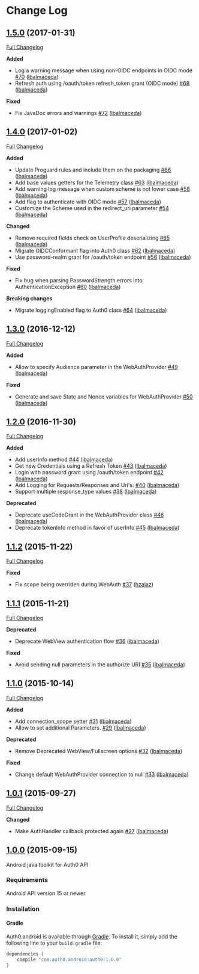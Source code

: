 # Change Log

## [1.5.0](https://github.com/auth0/Auth0.Android/tree/1.5.0) (2017-01-31)
[Full Changelog](https://github.com/auth0/Auth0.Android/compare/1.4.0...1.5.0)

**Added**
- Log a warning message when using non-OIDC endpoints in OIDC mode [\#70](https://github.com/auth0/Auth0.Android/pull/70) ([lbalmaceda](https://github.com/lbalmaceda))
- Refresh auth using /oauth/token refresh_token grant (OIDC mode) [\#68](https://github.com/auth0/Auth0.Android/pull/68) ([lbalmaceda](https://github.com/lbalmaceda))

**Fixed**
- Fix JavaDoc errors and warnings [\#72](https://github.com/auth0/Auth0.Android/pull/72) ([lbalmaceda](https://github.com/lbalmaceda))

## [1.4.0](https://github.com/auth0/Auth0.Android/tree/1.4.0) (2017-01-02)
[Full Changelog](https://github.com/auth0/Auth0.Android/compare/1.3.0...1.4.0)

**Added**
- Update Proguard rules and include them on the packaging [\#66](https://github.com/auth0/Auth0.Android/pull/66) ([lbalmaceda](https://github.com/lbalmaceda))
- Add base values getters for the Telemetry class [\#63](https://github.com/auth0/Auth0.Android/pull/63) ([lbalmaceda](https://github.com/lbalmaceda))
- Add warning log message when custom scheme is not lower case [\#58](https://github.com/auth0/Auth0.Android/pull/58) ([lbalmaceda](https://github.com/lbalmaceda))
- Add flag to authenticate with OIDC mode [\#57](https://github.com/auth0/Auth0.Android/pull/57) ([lbalmaceda](https://github.com/lbalmaceda))
- Customize the Scheme used in the redirect_uri parameter [\#54](https://github.com/auth0/Auth0.Android/pull/54) ([lbalmaceda](https://github.com/lbalmaceda))

**Changed**
- Remove required fields check on UserProfile deserializing [\#65](https://github.com/auth0/Auth0.Android/pull/65) ([lbalmaceda](https://github.com/lbalmaceda))
- Migrate OIDCConformant flag into Auth0 class [\#62](https://github.com/auth0/Auth0.Android/pull/62) ([lbalmaceda](https://github.com/lbalmaceda))
- Use password-realm grant for /oauth/token endpoint [\#56](https://github.com/auth0/Auth0.Android/pull/56) ([lbalmaceda](https://github.com/lbalmaceda))

**Fixed**
- Fix bug when parsing PasswordStrength errors into AuthenticationException [\#60](https://github.com/auth0/Auth0.Android/pull/60) ([lbalmaceda](https://github.com/lbalmaceda))

**Breaking changes**
- Migrate loggingEnabled flag to Auth0 class [\#64](https://github.com/auth0/Auth0.Android/pull/64) ([lbalmaceda](https://github.com/lbalmaceda))

## [1.3.0](https://github.com/auth0/Auth0.Android/tree/1.3.0) (2016-12-12)
[Full Changelog](https://github.com/auth0/Auth0.Android/compare/1.2.0...1.3.0)

**Added**
- Allow to specify Audience parameter in the WebAuthProvider [\#49](https://github.com/auth0/Auth0.Android/pull/49) ([lbalmaceda](https://github.com/lbalmaceda))

**Fixed**
- Generate and save State and Nonce variables for WebAuthProvider [\#50](https://github.com/auth0/Auth0.Android/pull/50) ([lbalmaceda](https://github.com/lbalmaceda))

## [1.2.0](https://github.com/auth0/Auth0.Android/tree/1.2.0) (2016-11-30)
[Full Changelog](https://github.com/auth0/Auth0.Android/compare/1.1.2...1.2.0)

**Added**
- Add userInfo method [\#44](https://github.com/auth0/Auth0.Android/pull/44) ([lbalmaceda](https://github.com/lbalmaceda))
- Get new Credentials using a Refresh Token [\#43](https://github.com/auth0/Auth0.Android/pull/43) ([lbalmaceda](https://github.com/lbalmaceda))
- Login with password grant using /oauth/token endpoint [\#42](https://github.com/auth0/Auth0.Android/pull/42) ([lbalmaceda](https://github.com/lbalmaceda))
- Add Logging for Requests/Responses and Uri's. [\#40](https://github.com/auth0/Auth0.Android/pull/40) ([lbalmaceda](https://github.com/lbalmaceda))
- Support multiple response_type values [\#38](https://github.com/auth0/Auth0.Android/pull/38) ([lbalmaceda](https://github.com/lbalmaceda))

**Deprecated**
- Deprecate useCodeGrant in the WebAuthProvider class [\#46](https://github.com/auth0/Auth0.Android/pull/46) ([lbalmaceda](https://github.com/lbalmaceda))
- Deprecate tokenInfo method in favor of userInfo [\#45](https://github.com/auth0/Auth0.Android/pull/45) ([lbalmaceda](https://github.com/lbalmaceda))

## [1.1.2](https://github.com/auth0/Auth0.Android/tree/1.1.2) (2015-11-22)
[Full Changelog](https://github.com/auth0/Auth0.Android/compare/1.1.1...1.1.2)

**Fixed**
- Fix scope being overriden during WebAuth [\#37](https://github.com/auth0/Auth0.Android/pull/37) ([hzalaz](https://github.com/hzalaz))

## [1.1.1](https://github.com/auth0/Auth0.Android/tree/1.1.1) (2015-11-21)
[Full Changelog](https://github.com/auth0/Auth0.Android/compare/1.1.0...1.1.1)

**Deprecated**
- Deprecate WebView authentication flow [\#36](https://github.com/auth0/Auth0.Android/pull/36) ([lbalmaceda](https://github.com/lbalmaceda))

**Fixed**
- Avoid sending null parameters in the authorize URI [\#35](https://github.com/auth0/Auth0.Android/pull/35) ([lbalmaceda](https://github.com/lbalmaceda))

## [1.1.0](https://github.com/auth0/Auth0.Android/tree/1.1.0) (2015-10-14)
[Full Changelog](https://github.com/auth0/Auth0.Android/compare/1.0.1...1.1.0)

**Added**
- Add connection_scope setter [\#31](https://github.com/auth0/Auth0.Android/pull/31) ([lbalmaceda](https://github.com/lbalmaceda))
- Allow to set additional Parameters. [\#29](https://github.com/auth0/Auth0.Android/pull/29) ([lbalmaceda](https://github.com/lbalmaceda))

**Deprecated**
- Remove Deprecated WebView/Fullscreen options [\#32](https://github.com/auth0/Auth0.Android/pull/32) ([lbalmaceda](https://github.com/lbalmaceda))

**Fixed**
- Change default WebAuthProvider connection to null [\#33](https://github.com/auth0/Auth0.Android/pull/33) ([lbalmaceda](https://github.com/lbalmaceda))


## [1.0.1](https://github.com/auth0/Auth0.Android/tree/1.0.1) (2015-09-27)
[Full Changelog](https://github.com/auth0/Auth0.Android/compare/1.0.0...1.0.1)

**Changed**
- Make AuthHandler callback protected again [\#27](https://github.com/auth0/Auth0.Android/pull/27) ([lbalmaceda](https://github.com/lbalmaceda))

## [1.0.0](https://github.com/auth0/Auth0.Android/tree/1.0.0) (2015-09-15)

Android java toolkit for Auth0 API

### Requirements

Android API version 15 or newer

### Installation

#### Gradle

Auth0.android is available through [Gradle](https://gradle.org/). To install it, simply add the following line to your `build.gradle` file:

```gradle
dependencies {
    compile "com.auth0.android:auth0:1.0.0"
}
```
